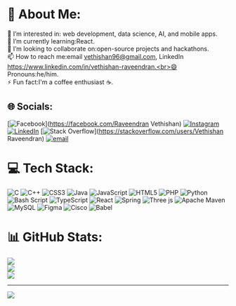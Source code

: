 # 💫 About Me:
👀 I’m interested in: web development, data science, AI, and mobile apps.<br>🌱 I’m currently learning:React.<br>💞️ I’m looking to collaborate on:open-source projects and hackathons.<br>📫 How to reach me:email vethishan96@gmail.com, LinkedIn https://www.linkedin.com/in/vethishan-raveendran.<br>😄 Pronouns:he/him.<br>⚡ Fun fact:I'm a coffee enthusiast ☕.


## 🌐 Socials:
[![Facebook](https://img.shields.io/badge/Facebook-%231877F2.svg?logo=Facebook&logoColor=white)](https://facebook.com/Raveendran Vethishan) [![Instagram](https://img.shields.io/badge/Instagram-%23E4405F.svg?logo=Instagram&logoColor=white)](https://instagram.com/vethishan) [![LinkedIn](https://img.shields.io/badge/LinkedIn-%230077B5.svg?logo=linkedin&logoColor=white)](https://www.linkedin.com/in/vethishan-raveendran-39b418202/) [![Stack Overflow](https://img.shields.io/badge/-Stackoverflow-FE7A16?logo=stack-overflow&logoColor=white)](https://stackoverflow.com/users/Vethishan Raveendran) [![email](https://img.shields.io/badge/Email-D14836?logo=gmail&logoColor=white)](mailto:vethishan96@gmail.com) 

# 💻 Tech Stack:
![C](https://img.shields.io/badge/c-%2300599C.svg?style=for-the-badge&logo=c&logoColor=white) ![C++](https://img.shields.io/badge/c++-%2300599C.svg?style=for-the-badge&logo=c%2B%2B&logoColor=white) ![CSS3](https://img.shields.io/badge/css3-%231572B6.svg?style=for-the-badge&logo=css3&logoColor=white) ![Java](https://img.shields.io/badge/java-%23ED8B00.svg?style=for-the-badge&logo=openjdk&logoColor=white) ![JavaScript](https://img.shields.io/badge/javascript-%23323330.svg?style=for-the-badge&logo=javascript&logoColor=%23F7DF1E) ![HTML5](https://img.shields.io/badge/html5-%23E34F26.svg?style=for-the-badge&logo=html5&logoColor=white) ![PHP](https://img.shields.io/badge/php-%23777BB4.svg?style=for-the-badge&logo=php&logoColor=white) ![Python](https://img.shields.io/badge/python-3670A0?style=for-the-badge&logo=python&logoColor=ffdd54) ![Bash Script](https://img.shields.io/badge/bash_script-%23121011.svg?style=for-the-badge&logo=gnu-bash&logoColor=white) ![TypeScript](https://img.shields.io/badge/typescript-%23007ACC.svg?style=for-the-badge&logo=typescript&logoColor=white) ![React](https://img.shields.io/badge/react-%2320232a.svg?style=for-the-badge&logo=react&logoColor=%2361DAFB) ![Spring](https://img.shields.io/badge/spring-%236DB33F.svg?style=for-the-badge&logo=spring&logoColor=white) ![Three js](https://img.shields.io/badge/threejs-black?style=for-the-badge&logo=three.js&logoColor=white) ![Apache Maven](https://img.shields.io/badge/Apache%20Maven-C71A36?style=for-the-badge&logo=Apache%20Maven&logoColor=white) ![MySQL](https://img.shields.io/badge/mysql-4479A1.svg?style=for-the-badge&logo=mysql&logoColor=white) ![Figma](https://img.shields.io/badge/figma-%23F24E1E.svg?style=for-the-badge&logo=figma&logoColor=white) ![Cisco](https://img.shields.io/badge/cisco-%23049fd9.svg?style=for-the-badge&logo=cisco&logoColor=black) ![Babel](https://img.shields.io/badge/Babel-F9DC3e?style=for-the-badge&logo=babel&logoColor=black)
# 📊 GitHub Stats:
![](https://github-readme-stats.vercel.app/api?username=Vethishan99&theme=dark&hide_border=false&include_all_commits=true&count_private=false)<br/>
![](https://nirzak-streak-stats.vercel.app/?user=Vethishan99&theme=dark&hide_border=false)<br/>
![](https://github-readme-stats.vercel.app/api/top-langs/?username=Vethishan99&theme=dark&hide_border=false&include_all_commits=true&count_private=false&layout=compact)

---
[![](https://visitcount.itsvg.in/api?id=Vethishan99&icon=0&color=0)](https://visitcount.itsvg.in)

<!-- Proudly created with GPRM ( https://gprm.itsvg.in ) -->
